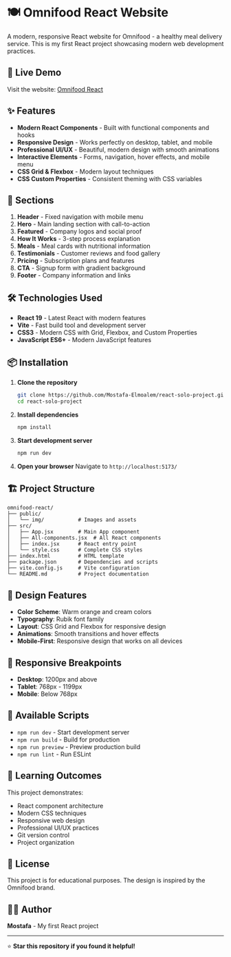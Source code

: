 # 🍽️ Omnifood React Website

A modern, responsive React website for Omnifood - a healthy meal delivery service. This is my first React project showcasing modern web development practices.

## 🚀 Live Demo

Visit the website: [Omnifood React](https://omnifood-react-mostafa.netlify.app/)

## ✨ Features

- **Modern React Components** - Built with functional components and hooks
- **Responsive Design** - Works perfectly on desktop, tablet, and mobile
- **Professional UI/UX** - Beautiful, modern design with smooth animations
- **Interactive Elements** - Forms, navigation, hover effects, and mobile menu
- **CSS Grid & Flexbox** - Modern layout techniques
- **CSS Custom Properties** - Consistent theming with CSS variables

## 📱 Sections

1. **Header** - Fixed navigation with mobile menu
2. **Hero** - Main landing section with call-to-action
3. **Featured** - Company logos and social proof
4. **How It Works** - 3-step process explanation
5. **Meals** - Meal cards with nutritional information
6. **Testimonials** - Customer reviews and food gallery
7. **Pricing** - Subscription plans and features
8. **CTA** - Signup form with gradient background
9. **Footer** - Company information and links

## 🛠️ Technologies Used

- **React 19** - Latest React with modern features
- **Vite** - Fast build tool and development server
- **CSS3** - Modern CSS with Grid, Flexbox, and Custom Properties
- **JavaScript ES6+** - Modern JavaScript features

## 📦 Installation

1. **Clone the repository**
   ```bash
   git clone https://github.com/Mostafa-Elmoalem/react-solo-project.git
   cd react-solo-project
   ```

2. **Install dependencies**
   ```bash
   npm install
   ```

3. **Start development server**
   ```bash
   npm run dev
   ```

4. **Open your browser**
   Navigate to `http://localhost:5173/`

## 🏗️ Project Structure

```
omnifood-react/
├── public/
│   └── img/           # Images and assets
├── src/
│   ├── App.jsx        # Main App component
│   ├── All-components.jsx  # All React components
│   ├── index.jsx      # React entry point
│   └── style.css      # Complete CSS styles
├── index.html         # HTML template
├── package.json       # Dependencies and scripts
├── vite.config.js     # Vite configuration
└── README.md          # Project documentation
```

## 🎨 Design Features

- **Color Scheme**: Warm orange and cream colors
- **Typography**: Rubik font family
- **Layout**: CSS Grid and Flexbox for responsive design
- **Animations**: Smooth transitions and hover effects
- **Mobile-First**: Responsive design that works on all devices

## 📱 Responsive Breakpoints

- **Desktop**: 1200px and above
- **Tablet**: 768px - 1199px
- **Mobile**: Below 768px

## 🚀 Available Scripts

- `npm run dev` - Start development server
- `npm run build` - Build for production
- `npm run preview` - Preview production build
- `npm run lint` - Run ESLint

## 🎯 Learning Outcomes

This project demonstrates:
- React component architecture
- Modern CSS techniques
- Responsive web design
- Professional UI/UX practices
- Git version control
- Project organization

## 📄 License

This project is for educational purposes. The design is inspired by the Omnifood brand.

## 👨‍💻 Author

**Mostafa** - My first React project

---

⭐ **Star this repository if you found it helpful!**
